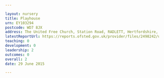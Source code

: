 ```yaml
---

layout: nursery
title: Playhouse
urn: EY103294
postcode: WD7 8JX
address: The United Free Church, Station Road, RADLETT, Hertfordshire, WD7 8JX
latestReportUrl: https://reports.ofsted.gov.uk/provider/files/2498242/urn/EY103294.pdf
teaching: 0
development: 0
leadership: 2
outcomes: 0
overall: 2
date: 29 June 2015

---
```

